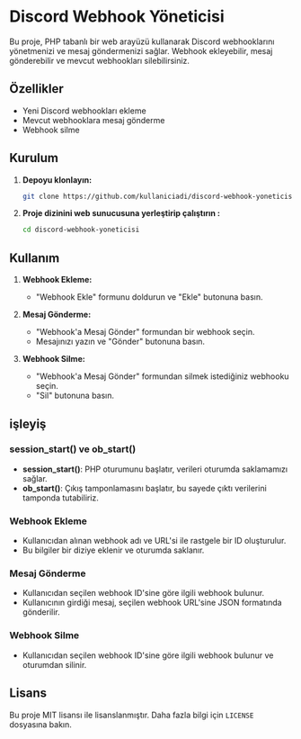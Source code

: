 
# Discord Webhook Yöneticisi

Bu proje, PHP tabanlı bir web arayüzü kullanarak Discord webhooklarını yönetmenizi ve mesaj göndermenizi sağlar. Webhook ekleyebilir, mesaj gönderebilir ve mevcut webhookları silebilirsiniz.

## Özellikler

- Yeni Discord webhookları ekleme
- Mevcut webhooklara mesaj gönderme
- Webhook silme

## Kurulum

1. **Depoyu klonlayın:**

   ```sh
   git clone https://github.com/kullaniciadi/discord-webhook-yoneticisi.git
   ```

2. **Proje dizinini web sunucusuna yerleştirip çalıştırın :**

   ```sh
   cd discord-webhook-yoneticisi
   ```

## Kullanım

1. **Webhook Ekleme:**

   - "Webhook Ekle" formunu doldurun ve "Ekle" butonuna basın.

2. **Mesaj Gönderme:**

   - "Webhook'a Mesaj Gönder" formundan bir webhook seçin.
   - Mesajınızı yazın ve "Gönder" butonuna basın.

3. **Webhook Silme:**

   - "Webhook'a Mesaj Gönder" formundan silmek istediğiniz webhooku seçin.
   - "Sil" butonuna basın.

## işleyiş

### session_start() ve ob_start()

- **session_start()**: PHP oturumunu başlatır, verileri oturumda saklamamızı sağlar.
- **ob_start()**: Çıkış tamponlamasını başlatır, bu sayede çıktı verilerini tamponda tutabiliriz.

### Webhook Ekleme

- Kullanıcıdan alınan webhook adı ve URL'si ile rastgele bir ID oluşturulur.
- Bu bilgiler bir diziye eklenir ve oturumda saklanır.

### Mesaj Gönderme

- Kullanıcıdan seçilen webhook ID'sine göre ilgili webhook bulunur.
- Kullanıcının girdiği mesaj, seçilen webhook URL'sine JSON formatında gönderilir.

### Webhook Silme

- Kullanıcıdan seçilen webhook ID'sine göre ilgili webhook bulunur ve oturumdan silinir.

## Lisans

Bu proje MIT lisansı ile lisanslanmıştır. Daha fazla bilgi için `LICENSE` dosyasına bakın.



